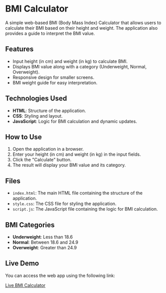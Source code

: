# BMI Calculator

A simple web-based BMI (Body Mass Index) Calculator that allows users to calculate their BMI based on their height and weight. The application also provides a guide to interpret the BMI value.

## Features
- Input height (in cm) and weight (in kg) to calculate BMI.
- Displays BMI value along with a category (Underweight, Normal, Overweight).
- Responsive design for smaller screens.
- BMI weight guide for easy interpretation.

## Technologies Used
- **HTML**: Structure of the application.
- **CSS**: Styling and layout.
- **JavaScript**: Logic for BMI calculation and dynamic updates.

## How to Use
1. Open the application in a browser.
2. Enter your height (in cm) and weight (in kg) in the input fields.
3. Click the "Calculate" button.
4. The result will display your BMI value and its category.

## Files
- `index.html`: The main HTML file containing the structure of the application.
- `style.css`: The CSS file for styling the application.
- `script.js`: The JavaScript file containing the logic for BMI calculation.

## BMI Categories
- **Underweight**: Less than 18.6
- **Normal**: Between 18.6 and 24.9
- **Overweight**: Greater than 24.9

## Live Demo
You can access the web app using the following link:

[Live BMI Calculator](https://parthvaid02.github.io/bmi-calculator/)

